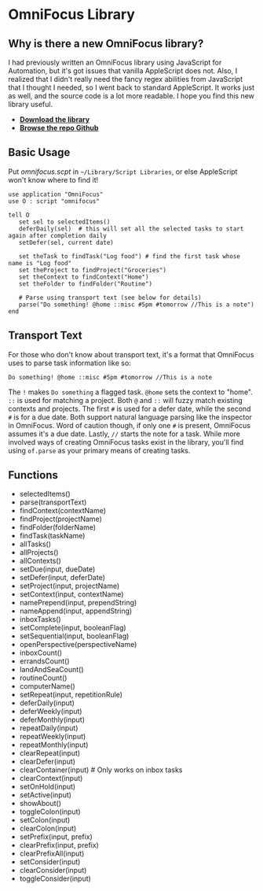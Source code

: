 # OmniFocus Library

## Why is there a new OmniFocus library?

I had previously written an OmniFocus library using JavaScript for Automation, but it's got issues that vanilla AppleScript does not. Also, I realized that I didn't really need the fancy regex abilities from JavaScript that I thought I needed, so I went back to standard AppleScript. It works just as well, and the source code is a lot more readable. I hope you find this new library useful.

- **[Download the library](https://github.com/brandonpittman/OmniFocus/blob/master/OmniFocus%20Library/omnifocus.scpt?raw=true)**
- **[Browse the repo Github](https://github.com/brandonpittman/OmniFocus)**

## Basic Usage

Put *omnifocus.scpt* in `~/Library/Script Libraries`, or else AppleScript won't know where to find it!

~~~applescript
use application "OmniFocus"
use O : script "omnifocus"

tell O
   set sel to selectedItems()
   deferDaily(sel)  # this will set all the selected tasks to start again after completion daily
   setDefer(sel, current date)

   set theTask to findTask("Log food") # find the first task whose name is "Log food"
   set theProject to findProject("Groceries")
   set theContext to findContext("Home")
   set theFolder to findFolder("Routine")

   # Parse using transport text (see below for details)
   parse("Do something! @home ::misc #5pm #tomorrow //This is a note")
end
~~~

## Transport Text

For those who don't know about transport text, it's a format that OmniFocus uses to parse task information like so:

`Do something! @home ::misc #5pm #tomorrow //This is a note`

The `!` makes `Do something` a flagged task. `@home` sets the context to "home". `::` is used for matching a project. Both `@` and `::` will fuzzy match existing contexts and projects. The first `#` is used for a defer date, while the second `#` is for a due date. Both support natural language parsing like the inspector in OmniFocus. Word of caution though, if only one `#` is present, OmniFocus assumes it's a due date. Lastly, `//` starts the note for a task. While more involved ways of creating OmniFocus tasks exist in the library, you'll find using `of.parse` as your primary means of creating tasks.

## Functions

- selectedItems()
- parse(transportText)
- findContext(contextName)
- findProject(projectName)
- findFolder(folderName)
- findTask(taskName)
- allTasks()
- allProjects()
- allContexts()
- setDue(input, dueDate)
- setDefer(input, deferDate)
- setProject(input, projectName)
- setContext(input, contextName)
- namePrepend(input, prependString)
- nameAppend(input, appendString)
- inboxTasks()
- setComplete(input, booleanFlag)
- setSequential(input, booleanFlag)
- openPerspective(perspectiveName)
- inboxCount()
- errandsCount()
- landAndSeaCount()
- routineCount()
- computerName()
- setRepeat(input, repetitionRule)
- deferDaily(input)
- deferWeekly(input)
- deferMonthly(input)
- repeatDaily(input)
- repeatWeekly(input)
- repeatMonthly(input)
- clearRepeat(input)
- clearDefer(input)
- clearContainer(input) # Only works on inbox tasks
- clearContext(input)
- setOnHold(input)
- setActive(input)
- showAbout()
- toggleColon(input)
- setColon(input)
- clearColon(input)
- setPrefix(input, prefix)
- clearPrefix(input, prefix)
- clearPrefixAll(input)
- setConsider(input)
- clearConsider(input)
- toggleConsider(input)
